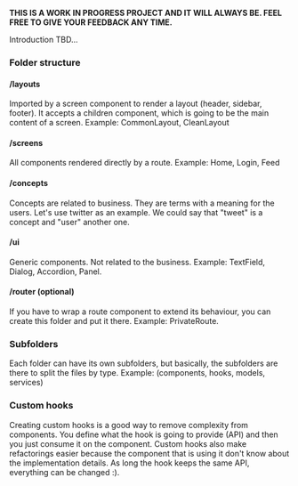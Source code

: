 **THIS IS A WORK IN PROGRESS PROJECT AND IT WILL ALWAYS BE. FEEL FREE TO GIVE YOUR FEEDBACK ANY TIME.**

Introduction TBD...

### Folder structure

#### /layouts

Imported by a screen component to render a layout (header, sidebar, footer). It accepts a children component, which is going to be the main content of a screen. Example: CommonLayout, CleanLayout

#### /screens

All components rendered directly by a route. Example: Home, Login, Feed

#### /concepts

Concepts are related to business. They are terms with a meaning for the users. Let's use twitter as an example. We could say that "tweet" is a concept and "user" another one.

#### /ui

Generic components. Not related to the business. Example: TextField, Dialog, Accordion, Panel.

#### /router (optional)

If you have to wrap a route component to extend its behaviour, you can create this folder and put it there. Example: PrivateRoute.

### Subfolders

Each folder can have its own subfolders, but basically, the subfolders are there to split the files by type. Example: (components, hooks, models, services)

### Custom hooks

Creating custom hooks is a good way to remove complexity from components.
You define what the hook is going to provide (API) and then you just consume it on the component.
Custom hooks also make refactorings easier because the component that is using it don't know about the
implementation details. As long the hook keeps the same API, everything can be changed :).
